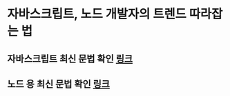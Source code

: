 # 자바스크립트, 노드 개발자의 트렌드 따라잡는 법

## 자바스크립트 최신 문법 확인 [링크](http://kangax.github.io/compat-table/es2016plus/)

## 노드 용 최신 문법 확인 [링크](node.green)
